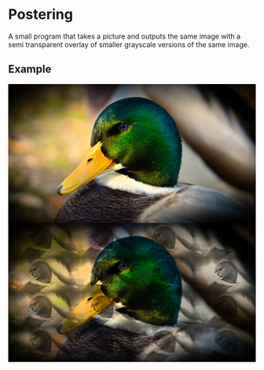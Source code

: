 # Postering

A small program that takes a picture and outputs the same image with a semi transparent overlay of smaller grayscale versions of the same image.

## Example

<div style="text-align:center" align="center">
  <img align="middle" src="https://raw.githubusercontent.com/Jerry-G/Postering/master/images/mallard.jpg" width="512">

  </br>


  <img align="middle" src="https://raw.githubusercontent.com/Jerry-G/Postering/master/images/out.jpg" width="512">
  </div>

